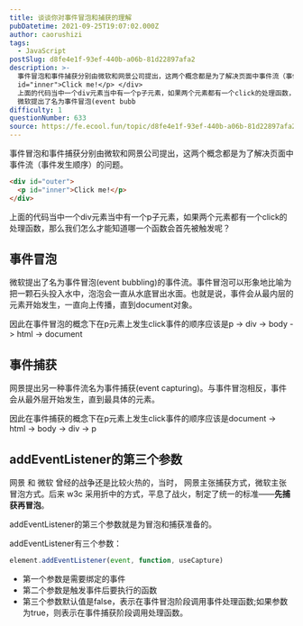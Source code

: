 ```yaml
---
title: 谈谈你对事件冒泡和捕获的理解
pubDatetime: 2021-09-25T19:07:02.000Z
author: caorushizi
tags:
  - JavaScript
postSlug: d8fe4e1f-93ef-440b-a06b-81d22897afa2
description: >-
  事件冒泡和事件捕获分别由微软和网景公司提出，这两个概念都是为了解决页面中事件流（事件发生顺序）的问题。 <div id="outer"> <p
  id="inner">Click me!</p> </div>
  上面的代码当中一个div元素当中有一个p子元素，如果两个元素都有一个click的处理函数，那么我们怎么才能知道哪一个函数会首先被触发呢？ 事件冒泡
  微软提出了名为事件冒泡(event bubb
difficulty: 1
questionNumber: 633
source: https://fe.ecool.fun/topic/d8fe4e1f-93ef-440b-a06b-81d22897afa2
---
```


事件冒泡和事件捕获分别由微软和网景公司提出，这两个概念都是为了解决页面中事件流（事件发生顺序）的问题。

```html
<div id="outer">
  <p id="inner">Click me!</p>
</div>
```

上面的代码当中一个div元素当中有一个p子元素，如果两个元素都有一个click的处理函数，那么我们怎么才能知道哪一个函数会首先被触发呢？

## 事件冒泡

微软提出了名为事件冒泡(event bubbling)的事件流。事件冒泡可以形象地比喻为把一颗石头投入水中，泡泡会一直从水底冒出水面。也就是说，事件会从最内层的元素开始发生，一直向上传播，直到document对象。

因此在事件冒泡的概念下在p元素上发生click事件的顺序应该是p -> div -> body -> html -> document

## 事件捕获

网景提出另一种事件流名为事件捕获(event capturing)。与事件冒泡相反，事件会从最外层开始发生，直到最具体的元素。

因此在事件捕获的概念下在p元素上发生click事件的顺序应该是document -> html -> body -> div -> p

## addEventListener的第三个参数

网景 和 微软 曾经的战争还是比较火热的，当时， 网景主张捕获方式，微软主张冒泡方式。后来 w3c 采用折中的方式，平息了战火，制定了统一的标准——**先捕获再冒泡**。

addEventListener的第三个参数就是为冒泡和捕获准备的。

addEventListener有三个参数：

```js
element.addEventListener(event, function, useCapture)
```

- 第一个参数是需要绑定的事件
- 第二个参数是触发事件后要执行的函数
- 第三个参数默认值是false，表示在事件冒泡阶段调用事件处理函数;如果参数为true，则表示在事件捕获阶段调用处理函数。
